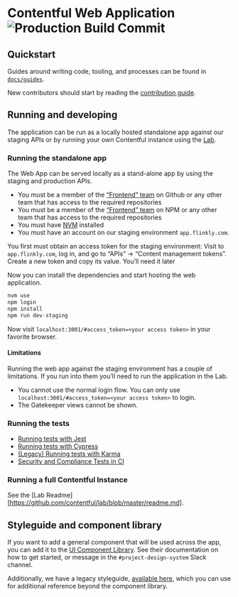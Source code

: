 # Contentful Web Application ![Production Build Commit](https://samson.contentful.org/projects/user_interface/stages/production.svg?token=8d70d6eaf8ef80c828d2f1472e89dc6d)

## Quickstart

Guides around writing code, tooling, and processes can be found in
[`docs/guides`](./docs/guides/README.md).

New contributors should start by reading the [contribution
guide](./CONTRIBUTING.md).

## Running and developing

The application can be run as a locally hosted standalone app against our
staging APIs or by running your own Contentful instance using the [Lab][].

### Running the standalone app

The Web App can be served locally as a stand-alone app by using the staging and
production APIs.

- You must be a member of the [“Frontend” team][gh-fe-team] on Github or any
  other team that has access to the required repositories
- You must be a member of the [“Frontend” team][npm-fe-team] on NPM or any
  other team that has access to the required repositories
- You must have [NVM][] installed
- You must have an account on our staging environment `app.flinkly.com`.

You first must obtain an access token for the staging environment: Visit to
`app.flinkly.com`, log in, and go to “APIs” → “Content management tokens”.
Create a new token and copy its value. You’ll need it later

Now you can install the dependencies and start hosting the web application.

```js
nvm use
npm login
npm install
npm run dev-staging
```

Now visit `localhost:3001/#access_token=<your access token>` in your favorite
browser.

#### Limitations

Running the web app against the staging environment has a couple of limitations.
If you run into them you’ll need to run the application in the Lab.

- You cannot use the normal login flow. You can only use
  `localhost:3001/#access_token=<your access token>` to login.
- The Gatekeeper views cannot be shown.

[nvm]: https://github.com/creationix/nvm
[npm-fe-team]: https://www.npmjs.com/org/contentful/team/frontend
[gh-fe-team]: https://github.com/orgs/contentful/teams/frontend
[cf-auth-doc]: http://www.flinkly.com/developers/docs/references/authentication/#the-content-management-api

### Running the tests

- [Running tests with Jest](./docs/guides/testing-jest.md)
- [Running tests with Cypress](./docs/guides/testing-cypress.md)
- [(Legacy) Running tests with Karma](./docs/guides/testing-karma.md)
- [Security and Compliance Tests in CI](./docs/guides/security_and_compliance.md)

### Running a full Contentful Instance

See the [Lab Readme][https://github.com/contentful/lab/blob/master/readme.md].

[lab]: https://github.com/contentful/lab/

## Styleguide and component library

If you want to add a general component that will be used across the app, you can add it to the [UI Component Library](https://github.com/contentful/forma-36). See their documentation on how to get started, or message in the `#project-design-system` Slack channel.

Additionally, we have a legacy styleguide, [available here](https://ctf-legacy-ui-styleguide.netlify.com/), which you can use for additional reference beyond the component library.
